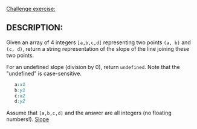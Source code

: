 [Challenge exercise:](https://www.codewars.com/kata/55a75e2d0803fea18f00009d/train/ruby)

## DESCRIPTION:

Given an array of 4 integers
`[a,b,c,d]` representing two points `(a, b)` and `(c, d)`, return a string representation of the slope of the line joining these two points.

For an undefined slope (division by 0), return `undefined`. Note that the "undefined" is case-sensitive.

```ruby
   a:x1
   b:y1
   c:x2
   d:y2
```

Assume that `[a,b,c,d]` and the answer are all integers (no floating numbers!). [Slope](https://en.wikipedia.org/wiki/Slope)
